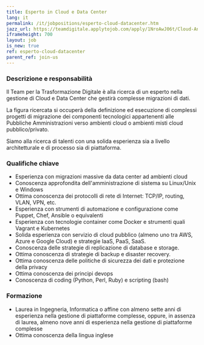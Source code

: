 ```yaml
---
title: Esperto in Cloud e Data Center
lang: it
permalink: /it/jobpositions/esperto-cloud-datacenter.htm
jazz_url: https://teamdigitale.applytojob.com/apply/1NroAwJ06t/Cloud-And-Data-Center
iframeheight: 700
layout: job
is_new: true
ref: esperto-cloud-datacenter
parent_ref: join-us
---
```


### Descrizione e responsabilità
Il Team per la Trasformazione Digitale è alla ricerca di un esperto nella gestione di Cloud e Data Center che gestirà complesse migrazioni di dati.

La figura ricercata si occuperà della definizione ed esecuzione di complessi progetti di migrazione dei componenti tecnologici appartenenti alle Pubbliche Amministrazioni verso ambienti cloud o ambienti misti cloud pubblico/privato.

Siamo alla ricerca di talenti con una solida esperienza sia a livello architetturale e di processo sia di piattaforma.



### Qualifiche chiave
- Esperienza con migrazioni massive da data center ad ambienti cloud
- Conoscenza approfondita dell'amministrazione di sistema su Linux/Unix e Windows
- Ottima conoscenza dei protocolli di rete di Internet: TCP/IP, routing, VLAN, VPN, etc.
- Esperienza con strumenti di automazione e configurazione come Puppet, Chef, Ansible o equivalenti
- Esperienza con tecnologie container come Docker e strumenti quali Vagrant e Kubernetes
- Solida esperienza con servizio di cloud pubblico (almeno uno tra AWS, Azure e Google Cloud) e strategie IaaS, PaaS, SaaS.
- Conoscenza delle strategie di replicazione di database e storage.
- Ottima conoscenza di strategie di backup e disaster recovery.
- Ottima conoscenza delle politiche di sicurezza dei dati e protezione della privacy
- Ottima conoscenza dei principi devops
- Conoscenza di coding (Python, Perl, Ruby) e scripting (bash)



### Formazione
- Laurea in Ingegneria, Informatica o affine con almeno sette anni di esperienza nella gestione di piattaforme complesse, oppure, in assenza di laurea, almeno nove anni di esperienza nella gestione di piattaforme complesse
- Ottima conoscenza della lingua inglese

